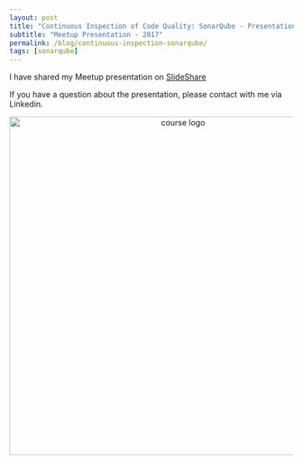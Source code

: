 ```yaml
---
layout: post
title: "Continuous Inspection of Code Quality: SonarQube - Presentation"
subtitle: "Meetup Presentation - 2017"
permalink: /blog/continuous-inspection-sonarqube/
tags: [sonarqube]
---
```


I have shared my Meetup presentation on [SlideShare](https://www.slideshare.net/dundare/continuous-inspection-of-code-quality-sonarqube)

If you have a question about the presentation, please contact with me via Linkedin.

<div style="text-align:center;">
  <a href="https://www.slideshare.net/dundare/continuous-inspection-of-code-quality-sonarqube">
    <img src="https://emredundar.github.io/img/meetup-1.PNG" alt="course logo" style="width: 600px;">
  </a>
</div>

<br/>
